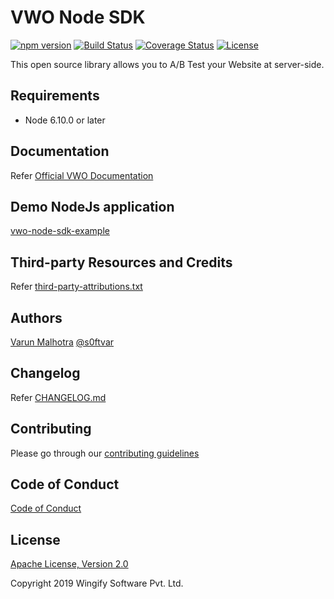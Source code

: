 # VWO Node SDK

[![npm version](https://badge.fury.io/js/vwo-node-sdk.svg)](https://www.npmjs.com/package/vwo-node-sdk)
[![Build Status](http://img.shields.io/travis/wingify/vwo-node-sdk/master.svg?style=flat)](http://travis-ci.org/wingify/vwo-node-sdk)
[![Coverage Status](https://coveralls.io/repos/github/wingify/vwo-node-sdk/badge.svg?branch=master)](https://coveralls.io/github/wingify/vwo-node-sdk?branch=master)
[![License](https://img.shields.io/badge/License-Apache%202.0-blue.svg)](http://www.apache.org/licenses/LICENSE-2.0)

This open source library allows you to A/B Test your Website at server-side.

## Requirements

- Node 6.10.0 or later

## Documentation

Refer [Official VWO Documentation](https://developers.vwo.com/reference#server-side-introduction)

## Demo NodeJs application

[vwo-node-sdk-example](https://github.com/wingify/vwo-node-sdk-example)

## Third-party Resources and Credits

Refer [third-party-attributions.txt](https://github.com/wingify/vwo-node-sdk/blob/master/third-party-attributions.txt)

## Authors

[Varun Malhotra](https://github.com/softvar) [@s0ftvar](https://twitter.com/s0ftvar)

## Changelog

Refer [CHANGELOG.md](https://github.com/wingify/vwo-node-sdk/blob/master/CHANGELOG.md)

## Contributing

Please go through our [contributing guidelines](https://github.com/wingify/vwo-node-sdk/blob/master/CONTRIBUTING.md)

## Code of Conduct

[Code of Conduct](https://github.com/wingify/vwo-node-sdk/blob/master/CODE_OF_CONDUCT.md)

## License

[Apache License, Version 2.0](https://github.com/wingify/vwo-node-sdk/blob/master/LICENSE)

Copyright 2019 Wingify Software Pvt. Ltd.
